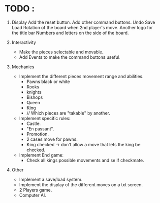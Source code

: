 # TODO :

1) Display
Add the reset button.
Add other command buttons.
     Undo
     Save
     Load
Rotation of the board when 2nd player's move.
Another logo for the title bar
Numbers and letters on the side of the board.
2) Interactivity
    - Make the pieces selectable and movable.
    - Add Events to make the command buttons useful.

3) Mechanics
    - Implement the different pieces movement range and abilities.
        + Pawns black or white
        + Rooks
        + knights
        + Bishops
        + Queen
        + King
        + // Which pieces are "takable" by another.
    - Implement specific rules:
        + Castle.
        + "En passant".
        + Promotion.
        + 2 cases move for pawns.
        + King checked -> don't allow a move that lets the king be checked.
    - Implement End game:
        + Check all kings possible movements and se if checkmate.

4) Other
    - Implement a save/load system.
    - Implement the display of the different moves on a txt screen.
    - 2 Players game.
    - Computer AI.
